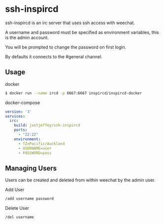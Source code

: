 # ssh-inspircd

ssh-inspircd is an irc server that uses ssh access with weechat.

A username and password must be specified as environment variables, this is the admin account.

You will be prompted to change the password on first login.

By defaults it connects to the #general channel.

## Usage

docker
```bash
$ docker run --name ircd -p 6667:6667 inspircd/inspircd-docker
```

docker-compose
```yaml
version: '3'
services:
  irc:
    build: justjeffey/ssh-inspircd
    ports:
      - "22:22"
    environment:
      - TZ=Pacific/Auckland
      - USERNAME=user
      - PASSWORD=pass
```

## Managing Users

Users can be created and deleted from within weechat by the admin user.

Add User
```bash
/add username password
```

Delete User
```bash
/del username
```